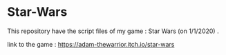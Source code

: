 # Star-Wars

This repository have the script files of my game : Star Wars (on 1/1/2020) .

link to the game : https://adam-thewarrior.itch.io/star-wars
